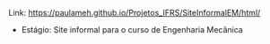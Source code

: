 Link: https://paulameh.github.io/Projetos_IFRS/SiteInformalEM/html/

 - Estágio: Site informal para o curso de Engenharia Mecânica
